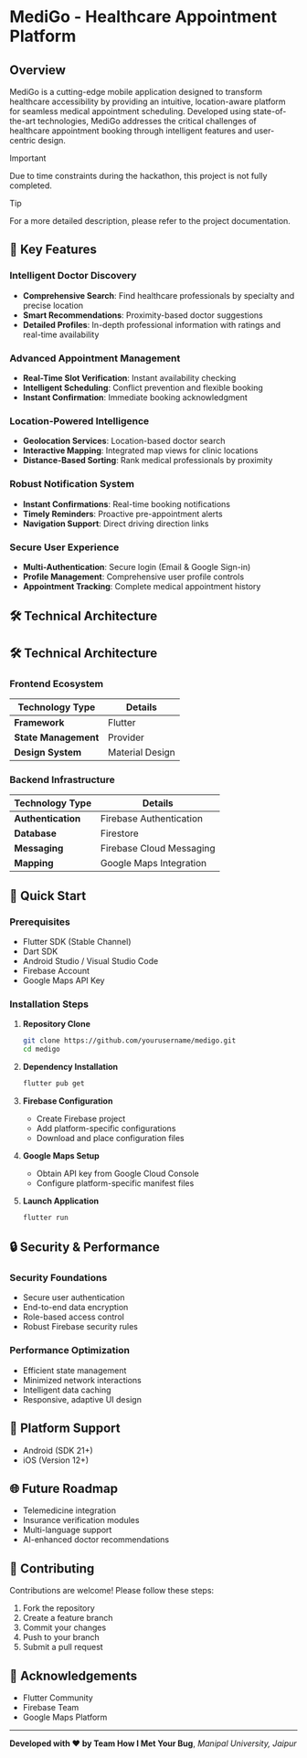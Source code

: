# MediGo - Healthcare Appointment Platform

## Overview

MediGo is a cutting-edge mobile application designed to transform healthcare accessibility by providing an intuitive, location-aware platform for seamless medical appointment scheduling. Developed using state-of-the-art technologies, MediGo addresses the critical challenges of healthcare appointment booking through intelligent features and user-centric design.

> [!Important]
> Due to time constraints during the hackathon, this project is not fully completed.

> [!Tip]
> For a more detailed description, please refer to the project documentation.


## 🔑 Key Features

### Intelligent Doctor Discovery
- **Comprehensive Search**: Find healthcare professionals by specialty and precise location
- **Smart Recommendations**: Proximity-based doctor suggestions
- **Detailed Profiles**: In-depth professional information with ratings and real-time availability

### Advanced Appointment Management
- **Real-Time Slot Verification**: Instant availability checking
- **Intelligent Scheduling**: Conflict prevention and flexible booking
- **Instant Confirmation**: Immediate booking acknowledgment

### Location-Powered Intelligence
- **Geolocation Services**: Location-based doctor search
- **Interactive Mapping**: Integrated map views for clinic locations
- **Distance-Based Sorting**: Rank medical professionals by proximity

### Robust Notification System
- **Instant Confirmations**: Real-time booking notifications
- **Timely Reminders**: Proactive pre-appointment alerts
- **Navigation Support**: Direct driving direction links

### Secure User Experience
- **Multi-Authentication**: Secure login (Email & Google Sign-in)
- **Profile Management**: Comprehensive user profile controls
- **Appointment Tracking**: Complete medical appointment history

## 🛠 Technical Architecture

## 🛠 Technical Architecture

### Frontend Ecosystem

| Technology Type | Details |
|----------------|---------|
| **Framework** | Flutter |
| **State Management** | Provider |
| **Design System** | Material Design |

### Backend Infrastructure

| Technology Type | Details |
|----------------|---------|
| **Authentication** | Firebase Authentication |
| **Database** | Firestore |
| **Messaging** | Firebase Cloud Messaging |
| **Mapping** | Google Maps Integration |

## 🚀 Quick Start

### Prerequisites
- Flutter SDK (Stable Channel)
- Dart SDK
- Android Studio / Visual Studio Code
- Firebase Account
- Google Maps API Key

### Installation Steps

1. **Repository Clone**
   ```bash
   git clone https://github.com/yourusername/medigo.git
   cd medigo
   ```

2. **Dependency Installation**
   ```bash
   flutter pub get
   ```

3. **Firebase Configuration**
   - Create Firebase project
   - Add platform-specific configurations
   - Download and place configuration files

4. **Google Maps Setup**
   - Obtain API key from Google Cloud Console
   - Configure platform-specific manifest files

5. **Launch Application**
   ```bash
   flutter run
   ```

## 🔒 Security & Performance

### Security Foundations
- Secure user authentication
- End-to-end data encryption
- Role-based access control
- Robust Firebase security rules

### Performance Optimization
- Efficient state management
- Minimized network interactions
- Intelligent data caching
- Responsive, adaptive UI design

## 📱 Platform Support
- Android (SDK 21+)
- iOS (Version 12+)

## 🌐 Future Roadmap
- Telemedicine integration
- Insurance verification modules
- Multi-language support
- AI-enhanced doctor recommendations

## 🤝 Contributing

Contributions are welcome! Please follow these steps:
1. Fork the repository
2. Create a feature branch
3. Commit your changes
4. Push to your branch
5. Submit a pull request
   
## 👥 Acknowledgements
- Flutter Community
- Firebase Team
- Google Maps Platform

---

**Developed with ❤️ by Team How I Met Your Bug**, *Manipal University, Jaipur*
